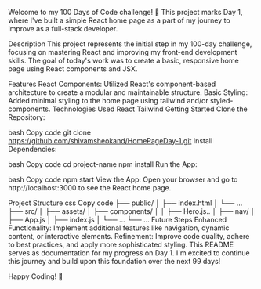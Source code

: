 Welcome to my 100 Days of Code challenge! 🚀 This project marks Day 1, where I've built a simple React home page as a part of my journey to improve as a full-stack developer.

Description
This project represents the initial step in my 100-day challenge, focusing on mastering React and improving my front-end development skills. The goal of today's work was to create a basic, responsive home page using React components and JSX.

Features
React Components: Utilized React's component-based architecture to create a modular and maintainable structure.
Basic Styling: Added minimal styling to the home page using tailwind and/or styled-components.
Technologies Used
React
Tailwind
Getting Started
Clone the Repository:

bash
Copy code
git clone https://github.com/shivamsheokand/HomePageDay-1.git
Install Dependencies:

bash
Copy code
cd project-name
npm install
Run the App:

bash
Copy code
npm start
View the App:
Open your browser and go to http://localhost:3000 to see the React home page.

Project Structure
css
Copy code
├── public/
│   ├── index.html
│   └── ...
├── src/
│   ├── assets/
│   ├── components/
│   │   ├── Hero.js..
│   ├── nav/
│   ├── App.js
│   ├── index.js
│   └── ...
└── ...
Future Steps
Enhanced Functionality: Implement additional features like navigation, dynamic content, or interactive elements.
Refinement: Improve code quality, adhere to best practices, and apply more sophisticated styling.
This README serves as documentation for my progress on Day 1. I'm excited to continue this journey and build upon this foundation over the next 99 days!

Happy Coding! 🌟

